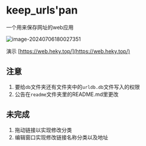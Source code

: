 # keep_urls'pan
一个用来保存网址的web应用



![image-20240706180027351](https://pan.heky.top/d/博客图片/image-20240706180027351.png)

演示 [https://web.heky.top/](https://web.heky.top/)

## 注意
1. 要给`db`文件夹还有文件夹中的`urldb.db`文件写入的权限
2. 公告在`readme`文件夹里的README.md里更改



## 未完成

1. 拖动链接以实现修改分类
2. 编辑窗口实现修改链接名称分类以及地址